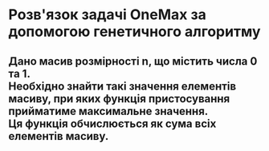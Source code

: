 <h1>Розв'язок задачі OneMax за допомогою генетичного алгоритму</h1>
<h2>
Дано масив розмірності n, що містить числа 0 та 1.<br>
Необхідно знайти такі значення елементів масиву, при яких функція пристосування прийматиме максимальне значення.<br>
Ця функція обчислюється як сума всіх елементів масиву.<br>
</h2>
